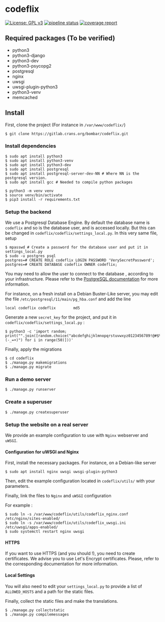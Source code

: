 codeflix
========
[![License: GPL v3](https://img.shields.io/badge/License-GPL%20v3-blue.svg)](https://www.gnu.org/licenses/gpl-3.0.txt)
[![pipeline status](https://gitlab.crans.org/bombar/codeflix/badges/master/pipeline.svg)](https://gitlab.crans.org/bombar/codeflix/commits/master)
[![coverage report](https://gitlab.crans.org/bombar/codeflix/badges/master/coverage.svg)](https://gitlab.crans.org/bombar/codeflix/commits/maste)

Required packages (To be verified)
-----------------

 * python3
 * python3-django
 * python3-dev
 * python3-psycopg2
 * postgresql
 * nginx
 * uwsgi
 * uwsgi-plugin-python3
 * python3-venv
 * memcached

## Install

First, clone the project (For instance in `/var/www/codeflix/`)

	$ git clone https://gitlab.crans.org/bombar/codeflix.git

### Install dependencies

	$ sudo apt install python3
    $ sudo apt install python3-venv
	$ sudo apt install python3-dev
    $ sudo apt install postgresql
	$ sudo apt install postgresql-server-dev-NN # Where NN is the postgresql version.
	$ sudo apt install gcc # Needed to compile python packages

	$ python3 -m venv venv
	$ source venv/bin/activate
    $ pip3 install -r requirements.txt


### Setup the backend

We use a Postgresql Database Engine. By default the database name is `codeflix` and so is the database user, and is accessed locally. But this can be changed in `codeflix/codeflix/settings_local.py`. In this very same file, setup

	$ mpasswd # Create a password for the database user and put it in settings_local.py
	$ sudo -u postgres psql
	postgres=# CREATE ROLE codeflix LOGIN PASSWORD 'VerySecretPassword';
	postgres=# CREATE DATABASE codeflix OWNER codeflix;

You may need to allow the user <codeflix> to connect to the database <codeflix>, according to your infrastructure. Please refer to the [PostgreSQL documentation](https://www.postgresql.org/docs/) for more information.

For instance, on a fresh install on a Debian Buster-Like server, you may edit the file `/etc/postgresql/11/main/pg_hba.conf` and add the line

	local codeflix codeflix        md5


Generate a new `secret_key` for the project, and put it in `codeflix/codeflix/settings_local.py` :

	$ python3 -c 'import random; print("".join([random.choice("abcdefghijklmnopqrstuvwxyz0123456789!@#$%&*(-_=+)") for i in range(50)]))'

Finally, apply the migrations

	$ cd codeflix
	$ ./manage.py makemigrations
	$ ./manage.py migrate


### Run a demo server

	$ ./manage.py runserver


### Create a superuser

	$ ./manage.py createsuperuser


### Setup the website on a real server

We provide an example configuration to use with `Nginx` webserver and `uWSGI`.

#### Configuration for uWSGI and Nginx

First, install the necessary packages. For instance, on a Debian-like server

    $ sudo apt install nginx uwsgi uwsgi-plugin-python3

Then, edit the example configuration located in `codeflix/utils/` with your parameters.

Finally, link the files to `Nginx` and `uWSGI` configuration

For example :

    $ sudo ln -s /var/www/codeflix/utils/codeflix_nginx.conf /etc/nginx/sites-enabled/
    $ sudo ln -s /var/www/codeflix/utils/codeflix_uwsgi.ini /etc/uwsgi/apps-enabled/
    $ sudo systemctl restart nginx uwsgi

#### HTTPS

If you want to use HTTPS (and you should !), you need to create certificates. We advise you to use Let's Encrypt certificates. Please, refer to the corresponding documentation for more information.

#### Local Settings

You will also need to edit your `settings_local.py` to provide a list of `ALLOWED_HOSTS` and a path for the static files.

Finally, collect the static files and make the translations.

    $ ./manage.py collectstatic
    $ ./manage.py compilemessages
